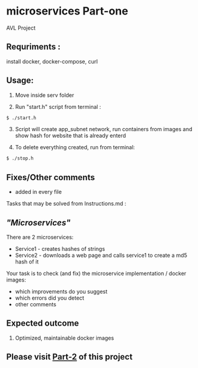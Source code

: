 # microservices Part-one

AVL Project

## Requriments :

install docker, docker-compose, curl

## Usage: 

1. Move inside serv folder

2. Run "start.h" script from terminal :
 ```sh
 $ ./start.h
 ```

3. Script will create app_subnet network, run containers from images and show hash for website that is already enterd 

4. To delete everything created, run from terminal: 
```sh
$ ./stop.h
```

## Fixes/Other comments 

- added in every file


Tasks that may be solved from Instructions.md :

## *"Microservices"*

There are 2 microservices:

* Service1 - creates hashes of strings
* Service2 - downloads a web page and calls service1 to create a md5 hash of it

Your task is to check (and fix) the microservice implementation / docker images:

* which improvements do you suggest 
* which errors did you detect 
* other comments

## Expected outcome

1. Optimized, maintainable docker images


## Please visit [Part-2](https://github.com/Spike433/microservices2.0) of this project


